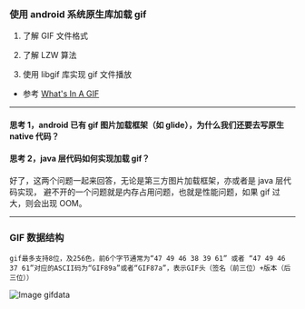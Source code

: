 ### 使用 android 系统原生库加载 gif

1. 了解 GIF 文件格式

2. 了解 LZW 算法

3. 使用 libgif 库实现 gif 文件播放

- 参考 [What's In A GIF](http://giflib.sourceforge.net/whatsinagif/bits_and_bytes.html "gif是什么")

---

#### 思考 1，android 已有 gif 图片加载框架（如 glide），为什么我们还要去写原生 native 代码？

#### 思考 2，java 层代码如何实现加载 gif？

好了，这两个问题一起来回答，无论是第三方图片加载框架，亦或者是 java 层代码实现，
避不开的一个问题就是内存占用问题，也就是性能问题，如果 gif 过大，则会出现 OOM。

---

### GIF 数据结构

    gif最多支持8位，及256色，前6个字节通常为“47 49 46 38 39 61” 或者 “47 49 46 37 61”对应的ASCII码为“GIF89a”或者“GIF87a”，表示GIF头（签名（前三位）+版本（后三位））

   ![Image gifdata](https://github.com/jiezongnewstar/CCxx/blob/master/XBGIF/gifdatasource.jpg)
